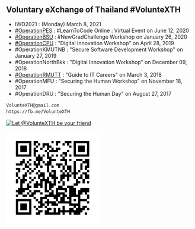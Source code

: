 ## Voluntary eXchange of Thailand #VolunteXTH

+ IWD2021 : (Monday) March 8, 2021
+ [#OperationPES](OperationPES) : #LearnToCode Online : Virtual Event on June 12, 2020
+ [#OperationBSU](OperationBSU) : #NewGradChallenge Workshop on January 26, 2020
+ [#OperationCPU](OperationCPU) : "Digital Innovation Workshop" on April 28, 2019
+ #OperationKMUTNB : "Secure Software Development Workshop" on January 27, 2019
+ #OperationNorthBkk : "Digital Innovation Workshop" on December 09, 2018 
+ [#OperationRMUTT](https://youtu.be/9-vCHJvjWBU) : "Guide to IT Careers" on March 3, 2018
+ #OperationMFU : "Securing the Human Workshop" on November 18, 2017 
+ #OperationDRU : "Securing the Human Day" on August 27, 2017

```markdown
VolunteXTH@gmail.com
https://fb.me/VolunteXTH
```

[![](https://scdn.line-apps.com/n/line_add_friends/btn/en.png "Let @VolunteXTH be your friend")](https://lin.ee/cnIgUj4)

[![](/@VolunteXTH.png "Let @VolunteXTH be your friend")](https://lin.ee/cnIgUj4)